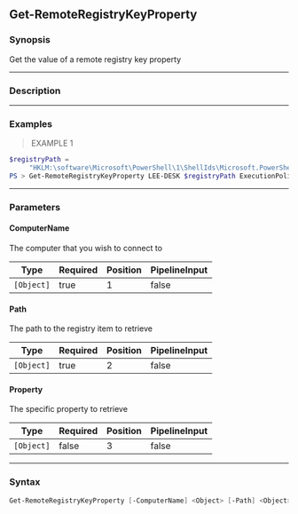 Get-RemoteRegistryKeyProperty
-----------------------------

### Synopsis
Get the value of a remote registry key property

---

### Description

---

### Examples
> EXAMPLE 1

```PowerShell
$registryPath =
     "HKLM:\software\Microsoft\PowerShell\1\ShellIds\Microsoft.PowerShell"
PS > Get-RemoteRegistryKeyProperty LEE-DESK $registryPath ExecutionPolicy
```

---

### Parameters
#### **ComputerName**
The computer that you wish to connect to

|Type      |Required|Position|PipelineInput|
|----------|--------|--------|-------------|
|`[Object]`|true    |1       |false        |

#### **Path**
The path to the registry item to retrieve

|Type      |Required|Position|PipelineInput|
|----------|--------|--------|-------------|
|`[Object]`|true    |2       |false        |

#### **Property**
The specific property to retrieve

|Type      |Required|Position|PipelineInput|
|----------|--------|--------|-------------|
|`[Object]`|false   |3       |false        |

---

### Syntax
```PowerShell
Get-RemoteRegistryKeyProperty [-ComputerName] <Object> [-Path] <Object> [[-Property] <Object>] [<CommonParameters>]
```
